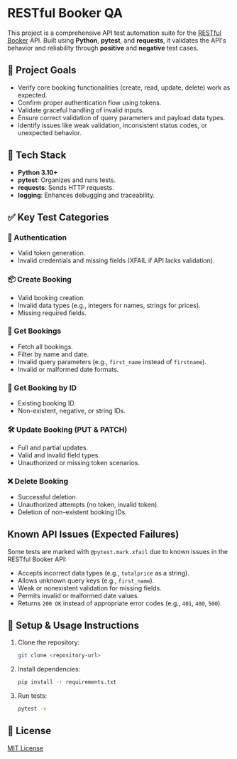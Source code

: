 # RESTful Booker QA

This project is a comprehensive API test automation suite for the [RESTful Booker](https://restful-booker.herokuapp.com/) API. Built using **Python**, **pytest**, and **requests**, it validates the API's behavior and reliability through **positive** and **negative** test cases.

## 📌 Project Goals

- Verify core booking functionalities (create, read, update, delete) work as expected.
- Confirm proper authentication flow using tokens.
- Validate graceful handling of invalid inputs.
- Ensure correct validation of query parameters and payload data types.
- Identify issues like weak validation, inconsistent status codes, or unexpected behavior.

## 🧰 Tech Stack

- **Python 3.10+**
- **pytest**: Organizes and runs tests.
- **requests**: Sends HTTP requests.
- **logging**: Enhances debugging and traceability.

## ✅ Key Test Categories

### 🔐 Authentication
- Valid token generation.
- Invalid credentials and missing fields (XFAIL if API lacks validation).

### 📦 Create Booking
- Valid booking creation.
- Invalid data types (e.g., integers for names, strings for prices).
- Missing required fields.

### 📄 Get Bookings
- Fetch all bookings.
- Filter by name and date.
- Invalid query parameters (e.g., `first_name` instead of `firstname`).
- Invalid or malformed date formats.

### 🧾 Get Booking by ID
- Existing booking ID.
- Non-existent, negative, or string IDs.

### 🛠️ Update Booking (PUT & PATCH)
- Full and partial updates.
- Valid and invalid field types.
- Unauthorized or missing token scenarios.

### ❌ Delete Booking
- Successful deletion.
- Unauthorized attempts (no token, invalid token).
- Deletion of non-existent booking IDs.

## Known API Issues (Expected Failures)

Some tests are marked with `@pytest.mark.xfail` due to known issues in the RESTful Booker API:
- Accepts incorrect data types (e.g., `totalprice` as a string).
- Allows unknown query keys (e.g., `first_name`).
- Weak or nonexistent validation for missing fields.
- Permits invalid or malformed date values.
- Returns `200 OK` instead of appropriate error codes (e.g., `401`, `400`, `500`).

## 🚀 Setup & Usage Instructions

1. Clone the repository:
   ```bash
   git clone <repository-url>
   ```
2. Install dependencies:
   ```bash
   pip install -r requirements.txt
   ```
3. Run tests:
   ```bash
   pytest -v
   ```

## 📜 License

[MIT License](LICENSE)